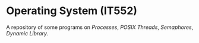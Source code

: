# Operating System (IT552)
A repository of some programs on *Processes*, *POSIX Threads*, *Semaphores*, *Dynamic Library*.